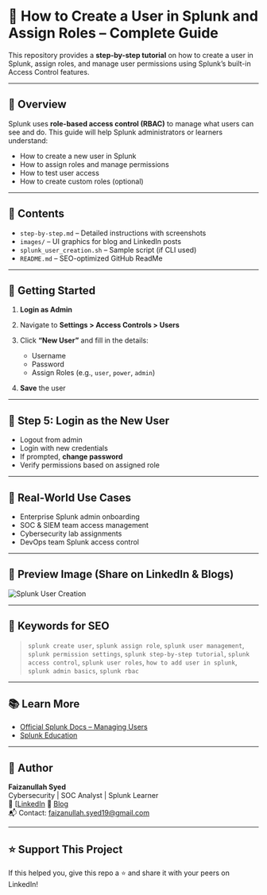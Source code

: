 # 🔐 How to Create a User in Splunk and Assign Roles – Complete Guide

This repository provides a **step-by-step tutorial** on how to create a user in Splunk, assign roles, and manage user permissions using Splunk’s built-in Access Control features.

---

## 📌 Overview

Splunk uses **role-based access control (RBAC)** to manage what users can see and do. This guide will help Splunk administrators or learners understand:

- How to create a new user in Splunk
- How to assign roles and manage permissions
- How to test user access
- How to create custom roles (optional)

---

## 📂 Contents

- `step-by-step.md` – Detailed instructions with screenshots
- `images/` – UI graphics for blog and LinkedIn posts
- `splunk_user_creation.sh` – Sample script (if CLI used)
- `README.md` – SEO-optimized GitHub ReadMe

---

## 🚀 Getting Started

1. **Login as Admin**
2. Navigate to **Settings > Access Controls > Users**
3. Click **“New User”** and fill in the details:
   - Username
   - Password
   - Assign Roles (e.g., `user`, `power`, `admin`)

4. **Save** the user

---

## 🔄 Step 5: Login as the New User

- Logout from admin
- Login with new credentials
- If prompted, **change password**
- Verify permissions based on assigned role

---

## 💼 Real-World Use Cases

- Enterprise Splunk admin onboarding
- SOC & SIEM team access management
- Cybersecurity lab assignments
- DevOps team Splunk access control

---

## 📸 Preview Image (Share on LinkedIn & Blogs)

![Splunk User Creation](./images/splunk_user_guide.png)

---

## 🧠 Keywords for SEO

> `splunk create user`, `splunk assign role`, `splunk user management`, `splunk permission settings`, `splunk step-by-step tutorial`, `splunk access control`, `splunk user roles`, `how to add user in splunk`, `splunk admin basics`, `splunk rbac`

---

## 📚 Learn More

- [Official Splunk Docs – Managing Users](https://docs.splunk.com/Documentation/Splunk/latest/Security/Addandeditusers)
- [Splunk Education](https://www.splunk.com/en_us/training.html)

---

## 📩 Author

**Faizanullah Syed**  
Cybersecurity | SOC Analyst | Splunk Learner  
🔗 [[LinkedIn](https://linkedin.com/in/your-profile](https://www.linkedin.com/in/faizanullah-syed-devops-engineer/?lipi=urn%3Ali%3Apage%3Ad_flagship3_profile_verification_details%3BJiacrthwRtmpvLJdZp4LqQ%3D%3D))  
📰 [Blog](https://unmaskcyber.com)  
📬 Contact: faizanullah.syed19@gmail.com

---

## ⭐️ Support This Project

If this helped you, give this repo a ⭐ and share it with your peers on LinkedIn!

